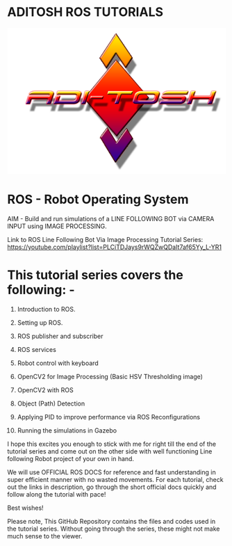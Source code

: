 # ADITOSH ROS TUTORIALS
![](./src/robot_simulation/images/logo3.png)

# ROS - Robot Operating System

AIM - Build and run simulations of a LINE FOLLOWING BOT via CAMERA INPUT using IMAGE PROCESSING.

Link to ROS Line Following Bot Via Image Processing Tutorial Series: https://youtube.com/playlist?list=PLCiTDJays9rWQZwQDaIt7af65Yy_L-YR1

# This tutorial series covers the following: -

1. Introduction to ROS.
2. Setting up ROS.
3. ROS publisher and subscriber

4. ROS services
5. Robot control with keyboard
6. OpenCV2 for Image Processing (Basic HSV Thresholding image)

7. OpenCV2 with ROS
8. Object (Path) Detection
9. Applying PID to improve performance via ROS Reconfigurations
10. Running the simulations in Gazebo

I hope this excites you enough to stick with me for right till the end of the tutorial series and come out on the other side with well functioning Line following Robot project of your own in hand.

We will use OFFICIAL ROS DOCS for reference and fast understanding in super efficient manner with no wasted movements. For each tutorial, check out the links in description, go through the short official docs quickly and follow along the tutorial with pace!

Best wishes!

Please note,
This GitHub Repository contains the files and codes used in the tutorial series. 
Without going through the series, these might not make much sense to the viewer.
